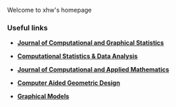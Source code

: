 Welcome to xhw's homepage

### Useful links
- **[Journal of Computational and Graphical Statistics](https://www.tandfonline.com/toc/ucgs20/current)** 

[//]: #((2区)) 

- **[Computational Statistics & Data Analysis](https://www.sciencedirect.com/journal/computational-statistics-and-data-analysis)**

[//]: #((3区)) 

- **[Journal of Computational and Applied Mathematics](https://www.sciencedirect.com/journal/journal-of-computational-and-applied-mathematics)**

- **[Computer Aided Geometric Design](https://www.sciencedirect.com/journal/computer-aided-geometric-design)**

- **[Graphical Models](https://www.sciencedirect.com/journal/graphical-models)**



